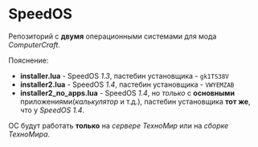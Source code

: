 # SpeedOS

Репозиторий с **двумя** операционными системами для мода *ComputerCraft*.

Пояснение:

- **installer.lua** - SpeedOS *1.3*, пастебин установщика - `gk1TS38V`
- **installer2.lua** - SpeedOS *1.4*, пастебин установщика - `VWYEMZAB`
- **installer2_no_apps.lua** - SpeedOS *1.4*, но *только* с **основными** приложениями(*калькулятор* и т.д.), пастебин установщика **тот же**, что у *SpeedOS 1.4*.

ОС будут работать **только** на *сервере ТехноМир* или на *сборке ТехноМира*.
